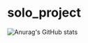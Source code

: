 # solo_project

![Anurag's GitHub stats](https://github-readme-stats.vercel.app/api?username=사용자ID&show_icons=true&theme=radical)
